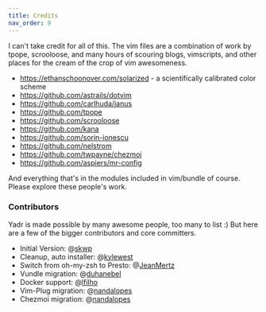```yaml
---
title: Credits
nav_order: 9
---
```


I can't take credit for all of this. The vim files are a combination of
work by tpope, scrooloose, and many hours of scouring blogs, vimscripts,
and other places for the cream of the crop of vim awesomeness.

 * <https://ethanschoonover.com/solarized> - a scientifically calibrated color scheme
 * <https://github.com/astrails/dotvim>
 * <https://github.com/carlhuda/janus>
 * <https://github.com/tpope>
 * <https://github.com/scrooloose>
 * <https://github.com/kana>
 * <https://github.com/sorin-ionescu>
 * <https://github.com/nelstrom>
 * <https://github.com/twpayne/chezmoi>
 * <https://github.com/aspiers/mr-config>

And everything that's in the modules included in vim/bundle of course.
Please explore these people's work.


### Contributors

Yadr is made possible by many awesome people, too many to list :) But here are a few of the bigger contributors and core committers.

 * Initial Version: @[skwp](https://github.com/skwp)
 * Cleanup, auto installer: @[kylewest](https://github.com/kylewest)
 * Switch from oh-my-zsh to Presto: @[JeanMertz](https://github.com/JeanMertz)
 * Vundle migration: @[duhanebel](https://github.com/duhanebel)
 * Docker support: @[lfilho](https://github.com/lfilho)
 * Vim-Plug migration: @[nandalopes](https://github.com/nandalopes)
 * Chezmoi migration: @[nandalopes](https://github.com/nandalopes)

